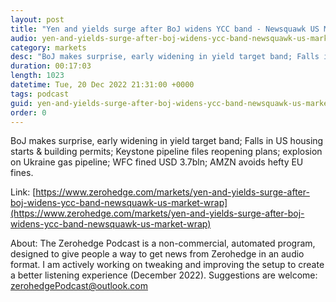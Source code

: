 ```yaml
---
layout: post
title: "Yen and yields surge after BoJ widens YCC band - Newsquawk US Market Wrap"
audio: yen-and-yields-surge-after-boj-widens-ycc-band-newsquawk-us-market-wrap-0
category: markets
desc: "BoJ makes surprise, early widening in yield target band; Falls in US housing starts &amp; building permits; Keystone pipeline files reopening plans; explosion on Ukraine gas pipeline; WFC fined USD 3.7bln; AMZN avoids hefty EU fines."
duration: 00:17:03
length: 1023
datetime: Tue, 20 Dec 2022 21:31:00 +0000
tags: podcast
guid: yen-and-yields-surge-after-boj-widens-ycc-band-newsquawk-us-market-wrap-0
order: 0
---
```

BoJ makes surprise, early widening in yield target band; Falls in US housing starts &amp; building permits; Keystone pipeline files reopening plans; explosion on Ukraine gas pipeline; WFC fined USD 3.7bln; AMZN avoids hefty EU fines.

Link: [https://www.zerohedge.com/markets/yen-and-yields-surge-after-boj-widens-ycc-band-newsquawk-us-market-wrap](https://www.zerohedge.com/markets/yen-and-yields-surge-after-boj-widens-ycc-band-newsquawk-us-market-wrap)

About: The Zerohedge Podcast is a non-commercial, automated program, designed to give people a way to get news from Zerohedge in an audio format.  I am actively working on tweaking and improving the setup to create a better listening experience (December 2022).  Suggestions are welcome: [zerohedgePodcast@outlook.com](mailto:zerohedgePodcast@outlook.com)